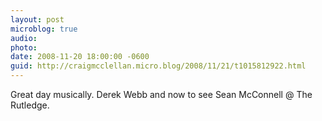 ```yaml
---
layout: post
microblog: true
audio: 
photo: 
date: 2008-11-20 18:00:00 -0600
guid: http://craigmcclellan.micro.blog/2008/11/21/t1015812922.html
---
```

Great day musically. Derek Webb and now to see Sean McConnell @ The Rutledge.
